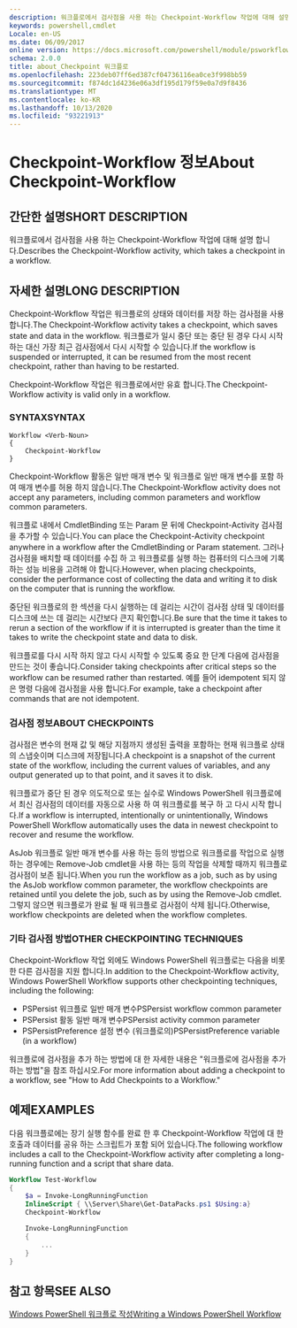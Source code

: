 ```yaml
---
description: 워크플로에서 검사점을 사용 하는 Checkpoint-Workflow 작업에 대해 설명 합니다.
keywords: powershell,cmdlet
Locale: en-US
ms.date: 06/09/2017
online version: https://docs.microsoft.com/powershell/module/psworkflow/about/about_checkpoint-workflow?view=powershell-5.1&WT.mc_id=ps-gethelp
schema: 2.0.0
title: about_Checkpoint 워크플로
ms.openlocfilehash: 223deb07ff6ed387cf04736116ea0ce3f998bb59
ms.sourcegitcommit: f874dc1d4236e06a3df195d179f59e0a7d9f8436
ms.translationtype: MT
ms.contentlocale: ko-KR
ms.lasthandoff: 10/13/2020
ms.locfileid: "93221913"
---
```

# <a name="about-checkpoint-workflow"></a><span data-ttu-id="f1a21-104">Checkpoint-Workflow 정보</span><span class="sxs-lookup"><span data-stu-id="f1a21-104">About Checkpoint-Workflow</span></span>

## <a name="short-description"></a><span data-ttu-id="f1a21-105">간단한 설명</span><span class="sxs-lookup"><span data-stu-id="f1a21-105">SHORT DESCRIPTION</span></span>
<span data-ttu-id="f1a21-106">워크플로에서 검사점을 사용 하는 Checkpoint-Workflow 작업에 대해 설명 합니다.</span><span class="sxs-lookup"><span data-stu-id="f1a21-106">Describes the Checkpoint-Workflow activity, which takes a checkpoint in a workflow.</span></span>

## <a name="long-description"></a><span data-ttu-id="f1a21-107">자세한 설명</span><span class="sxs-lookup"><span data-stu-id="f1a21-107">LONG DESCRIPTION</span></span>

<span data-ttu-id="f1a21-108">Checkpoint-Workflow 작업은 워크플로의 상태와 데이터를 저장 하는 검사점을 사용 합니다.</span><span class="sxs-lookup"><span data-stu-id="f1a21-108">The Checkpoint-Workflow activity takes a checkpoint, which saves state and data in the workflow.</span></span> <span data-ttu-id="f1a21-109">워크플로가 일시 중단 또는 중단 된 경우 다시 시작 하는 대신 가장 최근 검사점에서 다시 시작할 수 있습니다.</span><span class="sxs-lookup"><span data-stu-id="f1a21-109">If the workflow is suspended or interrupted, it can be resumed from the most recent checkpoint, rather than having to be restarted.</span></span>

<span data-ttu-id="f1a21-110">Checkpoint-Workflow 작업은 워크플로에서만 유효 합니다.</span><span class="sxs-lookup"><span data-stu-id="f1a21-110">The Checkpoint-Workflow activity is valid only in a workflow.</span></span>

### <a name="syntax"></a><span data-ttu-id="f1a21-111">SYNTAX</span><span class="sxs-lookup"><span data-stu-id="f1a21-111">SYNTAX</span></span>

```
Workflow <Verb-Noun>
{
    Checkpoint-Workflow
}
```

<span data-ttu-id="f1a21-112">Checkpoint-Workflow 활동은 일반 매개 변수 및 워크플로 일반 매개 변수를 포함 하 여 매개 변수를 허용 하지 않습니다.</span><span class="sxs-lookup"><span data-stu-id="f1a21-112">The Checkpoint-Workflow activity does not accept any parameters, including common parameters and workflow common parameters.</span></span>

<span data-ttu-id="f1a21-113">워크플로 내에서 CmdletBinding 또는 Param 문 뒤에 Checkpoint-Activity 검사점을 추가할 수 있습니다.</span><span class="sxs-lookup"><span data-stu-id="f1a21-113">You can place the Checkpoint-Activity checkpoint anywhere in a workflow after the CmdletBinding or Param statement.</span></span> <span data-ttu-id="f1a21-114">그러나 검사점을 배치할 때 데이터를 수집 하 고 워크플로를 실행 하는 컴퓨터의 디스크에 기록 하는 성능 비용을 고려해 야 합니다.</span><span class="sxs-lookup"><span data-stu-id="f1a21-114">However, when placing checkpoints, consider the performance cost of collecting the data and writing it to disk on the computer that is running the workflow.</span></span>

<span data-ttu-id="f1a21-115">중단된 워크플로의 한 섹션을 다시 실행하는 데 걸리는 시간이 검사점 상태 및 데이터를 디스크에 쓰는 데 걸리는 시간보다 큰지 확인합니다.</span><span class="sxs-lookup"><span data-stu-id="f1a21-115">Be sure that the time it takes to rerun a section of the workflow if it is interrupted is greater than the time it takes to write the checkpoint state and data to disk.</span></span>

<span data-ttu-id="f1a21-116">워크플로를 다시 시작 하지 않고 다시 시작할 수 있도록 중요 한 단계 다음에 검사점을 만드는 것이 좋습니다.</span><span class="sxs-lookup"><span data-stu-id="f1a21-116">Consider taking checkpoints after critical steps so the workflow can be resumed rather than restarted.</span></span> <span data-ttu-id="f1a21-117">예를 들어 idempotent 되지 않은 명령 다음에 검사점을 사용 합니다.</span><span class="sxs-lookup"><span data-stu-id="f1a21-117">For example, take a checkpoint after commands that are not idempotent.</span></span>

### <a name="about-checkpoints"></a><span data-ttu-id="f1a21-118">검사점 정보</span><span class="sxs-lookup"><span data-stu-id="f1a21-118">ABOUT CHECKPOINTS</span></span>

<span data-ttu-id="f1a21-119">검사점은 변수의 현재 값 및 해당 지점까지 생성된 출력을 포함하는 현재 워크플로 상태의 스냅숏이며 디스크에 저장됩니다.</span><span class="sxs-lookup"><span data-stu-id="f1a21-119">A checkpoint is a snapshot of the current state of the workflow, including the current values of variables, and any output generated up to that point, and it saves it to disk.</span></span>

<span data-ttu-id="f1a21-120">워크플로가 중단 된 경우 의도적으로 또는 실수로 Windows PowerShell 워크플로에서 최신 검사점의 데이터를 자동으로 사용 하 여 워크플로를 복구 하 고 다시 시작 합니다.</span><span class="sxs-lookup"><span data-stu-id="f1a21-120">If a workflow is interrupted, intentionally or unintentionally, Windows PowerShell Workflow automatically uses the data in newest checkpoint to recover and resume the workflow.</span></span>

<span data-ttu-id="f1a21-121">AsJob 워크플로 일반 매개 변수를 사용 하는 등의 방법으로 워크플로를 작업으로 실행 하는 경우에는 Remove-Job cmdlet을 사용 하는 등의 작업을 삭제할 때까지 워크플로 검사점이 보존 됩니다.</span><span class="sxs-lookup"><span data-stu-id="f1a21-121">When you run the workflow as a job, such as by using the AsJob workflow common parameter, the workflow checkpoints are retained until you delete the job, such as by using the Remove-Job cmdlet.</span></span>
<span data-ttu-id="f1a21-122">그렇지 않으면 워크플로가 완료 될 때 워크플로 검사점이 삭제 됩니다.</span><span class="sxs-lookup"><span data-stu-id="f1a21-122">Otherwise, workflow checkpoints are deleted when the workflow completes.</span></span>

### <a name="other-checkpointing-techniques"></a><span data-ttu-id="f1a21-123">기타 검사점 방법</span><span class="sxs-lookup"><span data-stu-id="f1a21-123">OTHER CHECKPOINTING TECHNIQUES</span></span>

<span data-ttu-id="f1a21-124">Checkpoint-Workflow 작업 외에도 Windows PowerShell 워크플로는 다음을 비롯 한 다른 검사점을 지원 합니다.</span><span class="sxs-lookup"><span data-stu-id="f1a21-124">In addition to the Checkpoint-Workflow activity, Windows PowerShell Workflow supports other checkpointing techniques, including the following:</span></span>

- <span data-ttu-id="f1a21-125">PSPersist 워크플로 일반 매개 변수</span><span class="sxs-lookup"><span data-stu-id="f1a21-125">PSPersist workflow common parameter</span></span>
- <span data-ttu-id="f1a21-126">PSPersist 활동 일반 매개 변수</span><span class="sxs-lookup"><span data-stu-id="f1a21-126">PSPersist activity common parameter</span></span>
- <span data-ttu-id="f1a21-127">PSPersistPreference 설정 변수 (워크플로의)</span><span class="sxs-lookup"><span data-stu-id="f1a21-127">PSPersistPreference variable (in a workflow)</span></span>

<span data-ttu-id="f1a21-128">워크플로에 검사점을 추가 하는 방법에 대 한 자세한 내용은 "워크플로에 검사점을 추가 하는 방법"을 참조 하십시오.</span><span class="sxs-lookup"><span data-stu-id="f1a21-128">For more information about adding a checkpoint to a workflow, see "How to Add Checkpoints to a Workflow."</span></span>

## <a name="examples"></a><span data-ttu-id="f1a21-129">예제</span><span class="sxs-lookup"><span data-stu-id="f1a21-129">EXAMPLES</span></span>

<span data-ttu-id="f1a21-130">다음 워크플로에는 장기 실행 함수를 완료 한 후 Checkpoint-Workflow 작업에 대 한 호출과 데이터를 공유 하는 스크립트가 포함 되어 있습니다.</span><span class="sxs-lookup"><span data-stu-id="f1a21-130">The following workflow includes a call to the Checkpoint-Workflow activity after completing a long-running function and a script that share data.</span></span>

```powershell
Workflow Test-Workflow
{
    $a = Invoke-LongRunningFunction
    InlineScript { \\Server\Share\Get-DataPacks.ps1 $Using:a}
    Checkpoint-Workflow

    Invoke-LongRunningFunction
    {
        ...
    }
}
```

## <a name="see-also"></a><span data-ttu-id="f1a21-131">참고 항목</span><span class="sxs-lookup"><span data-stu-id="f1a21-131">SEE ALSO</span></span>

[<span data-ttu-id="f1a21-132">Windows PowerShell 워크플로 작성</span><span class="sxs-lookup"><span data-stu-id="f1a21-132">Writing a Windows PowerShell Workflow</span></span>](/previous-versions/powershell/scripting/developer/workflow/writing-a-windows-powershell-workflow)
